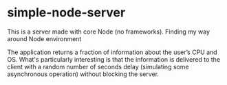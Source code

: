 # simple-node-server
This is a server made with core Node (no frameworks). Finding my way around Node environment

The application returns a fraction of information about the user’s CPU and OS. What's particularly interesting is that the information is delivered to the client with a random number of seconds delay (simulating some asynchronous operation) without blocking the server.



